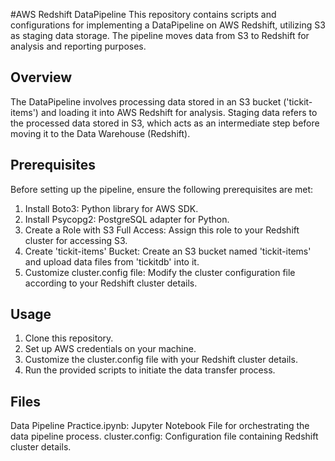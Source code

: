 
#AWS Redshift DataPipeline
This repository contains scripts and configurations for implementing a DataPipeline on AWS Redshift, utilizing S3 as staging data storage. The pipeline moves data from S3 to Redshift for analysis and reporting purposes.

## Overview
The DataPipeline involves processing data stored in an S3 bucket ('tickit-items') and loading it into AWS Redshift for analysis. Staging data refers to the processed data stored in S3, which acts as an intermediate step before moving it to the Data Warehouse (Redshift).

## Prerequisites
Before setting up the pipeline, ensure the following prerequisites are met:

1. Install Boto3: Python library for AWS SDK.
2. Install Psycopg2: PostgreSQL adapter for Python.
3. Create a Role with S3 Full Access: Assign this role to your Redshift cluster for accessing S3.
4. Create 'tickit-items' Bucket: Create an S3 bucket named 'tickit-items' and upload data files from 'tickitdb' into it.
5. Customize cluster.config file: Modify the cluster configuration file according to your Redshift cluster details.

## Usage
1. Clone this repository.
2. Set up AWS credentials on your machine.
3. Customize the cluster.config file with your Redshift cluster details.
5. Run the provided scripts to initiate the data transfer process.

## Files
Data Pipeline Practice.ipynb: Jupyter Notebook File for orchestrating the data pipeline process.
cluster.config: Configuration file containing Redshift cluster details.
